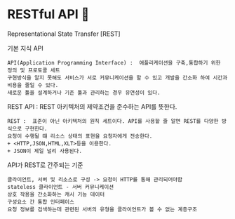 # RESTful API 🍑

Representational State Transfer [REST]

기본 지식 API

```
API(Application Programming Interface) :  애플리케이션을 구축,통합하기 위한 정의 및 프로토콜 세트
구현방식을 알지 못해도 서비스가 서로 커뮤니케이션을 할 수 있고 개발을 간소화 하여 시간과 비용을 줄일 수 있다. 
새로운 툴을 설계하거나 기존 툴과 관리하는 경우 유연성이 있다.
```

REST API : REST 아키텍처의 제약조건을 준수하는 API를 뜻한다.

```
REST :  표준이 아닌 아키텍처의 원칙 세트이다. API를 사용할 줄 알면 REST를 다양한 방식으로 구현한다.
요청이 수행될 떄 리소스 상태의 표현을 요청자에게 전송한다. 
+ <HTTP,JSON,HTML,XLT>등을 이용한다.
+ JSON이 제일 널리 사용된다.
```

API가 REST로 간주되는 기준

```
클라이언트, 서버 및 리소스로 구성 -> 요청이 HTTP를 통해 관리되어야함
stateless 클라이언트 - 서버 커뮤니케이션
상호 작용을 간소화하는 캐시 기능 데이터
구성요소 간 통합 인터페이스
요청 정보를 검색하는데 관련된 서버의 유형을 클라이언트가 볼 수 없는 계층구조
```